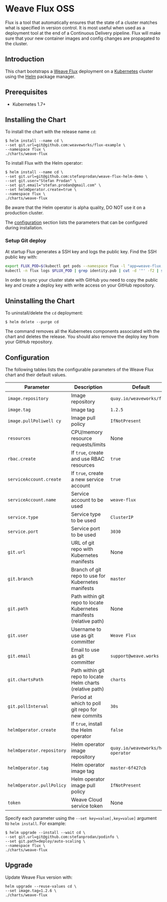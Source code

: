 # Weave Flux OSS

Flux is a tool that automatically ensures that the state of a cluster matches what is specified in version control.
It is most useful when used as a deployment tool at the end of a Continuous Delivery pipeline. Flux will make sure that your new container images and config changes are propagated to the cluster.

## Introduction

This chart bootstraps a [Weave Flux](https://github.com/weaveworks/flux) deployment on 
a [Kubernetes](http://kubernetes.io) cluster using the [Helm](https://helm.sh) package manager.

## Prerequisites

- Kubernetes 1.7+

## Installing the Chart

To install the chart with the release name `cd`:

```console
$ helm install --name cd \
--set git.url=git@github.com:weaveworks/flux-example \
--namespace flux \
./charts/weave-flux
```

To install Flux with the Helm operator:

```console
$ helm install --name cd \
--set git.url=git@github.com:stefanprodan/weave-flux-helm-demo \
--set git.user="Stefan Prodan" \
--set git.email="stefan.prodan@gmail.com" \
--set helmOperator.create=true \
--namespace flux \
./charts/weave-flux
```

Be aware that the Helm operator is alpha quality, DO NOT use it on a production cluster.

The [configuration](#configuration) section lists the parameters that can be configured during installation.

### Setup Git deploy 

At startup Flux generates a SSH key and logs the public key. 
Find the SSH public key with:

```bash
export FLUX_POD=$(kubectl get pods --namespace flux -l "app=weave-flux,release=cd" -o jsonpath="{.items[0].metadata.name}")
kubectl -n flux logs $FLUX_POD | grep identity.pub | cut -d '"' -f2 | sed 's/.\{2\}$//'
```

In order to sync your cluster state with GitHub you need to copy the public key and 
create a deploy key with write access on your GitHub repository.

## Uninstalling the Chart

To uninstall/delete the `cd` deployment:

```console
$ helm delete --purge cd
```

The command removes all the Kubernetes components associated with the chart and deletes the release. 
You should also remove the deploy key from your GitHub repository.

## Configuration

The following tables lists the configurable parameters of the Weave Flux chart and their default values.

| Parameter                       | Description                                | Default                                                    |
| ------------------------------- | ------------------------------------------ | ---------------------------------------------------------- |
| `image.repository` | Image repository | `quay.io/weaveworks/flux` 
| `image.tag` | Image tag | `1.2.5` 
| `image.pullPoliwell cy` | Image pull policy | `IfNotPresent` 
| `resources` | CPU/memory resource requests/limits | None 
| `rbac.create` | If `true`, create and use RBAC resources | `true`
| `serviceAccount.create` | If `true`, create a new service account | `true`
| `serviceAccount.name` | Service account to be used | `weave-flux`
| `service.type` | Service type to be used | `ClusterIP`
| `service.port` | Service port to be used | `3030`
| `git.url` | URL of git repo with Kubernetes manifests | None
| `git.branch` | Branch of git repo to use for Kubernetes manifests | `master`
| `git.path` | Path within git repo to locate Kubernetes manifests (relative path) | None
| `git.user` | Username to use as git committer | `Weave Flux`
| `git.email` | Email to use as git committer | `support@weave.works`
| `git.chartsPath` | Path within git repo to locate Helm charts (relative path) | `charts`
| `git.pollInterval` | Period at which to poll git repo for new commits | `30s`
| `helmOperator.create` | If `true`, install the Helm operator | `false`
| `helmOperator.repository` | Helm operator image repository | `quay.io/weaveworks/helm-operator` 
| `helmOperator.tag` | Helm operator image tag | `master-6f427cb` 
| `helmOperator.pullPolicy` | Helm operator image pull policy | `IfNotPresent` 
| `token` | Weave Cloud service token | None 

Specify each parameter using the `--set key=value[,key=value]` argument to `helm install`. For example:

```console
$ helm upgrade --install --wait cd \
--set git.url=git@github.com:stefanprodan/podinfo \
--set git.path=deploy/auto-scaling \
--namespace flux \
./charts/weave-flux
```

## Upgrade

Update Weave Flux version with:

```console
helm upgrade --reuse-values cd \
--set image.tag=1.2.6 \
./charts/weave-flux
```



